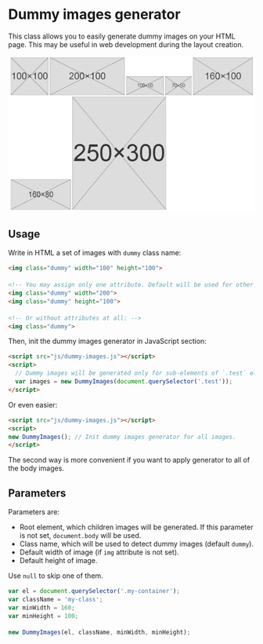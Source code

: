 # Dummy images generator
This class allows you to easily generate dummy images on your HTML page. This
may be useful in web development during the layout creation.

![Example of dummy images generator](doc/example.png)

## Usage
Write in HTML a set of images with `dummy` class name:
```html
<img class="dummy" width="100" height="100">

<!-- You may assign only one attribute. Default will be used for other one: -->
<img class="dummy" width="200">
<img class="dummy" height="100">

<!-- Or without attributes at all: -->
<img class="dummy">
```

Then, init the dummy images generator in JavaScript section:
```html
<script src="js/dummy-images.js"></script>
<script>
  // Dummy images will be generated only for sub-elements of `.test` element
  var images = new DummyImages(document.querySelector('.test'));
</script>
```

Or even easier:

```html
<script src="js/dummy-images.js"></script>
<script>
new DummyImages(); // Init dummy images generator for all images.
</script>
```

The second way is more convenient if you want to apply generator to all
of the body images.

## Parameters
Parameters are:

- Root element, which children images will be generated.
If this parameter is not set, `document.body` will be used.
- Class name, which will be used to detect dummy images (default `dummy`).
- Default width of image (if `img` attribute is not set).
- Default height of image.

Use `null` to skip one of them.

```js
var el = document.querySelector('.my-container');
var className = 'my-class';
var minWidth = 160;
var minHeight = 100;

new DummyImages(el, className, minWidth, minHeight);
```
